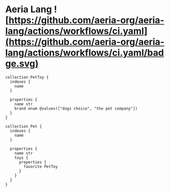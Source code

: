 # Aeria Lang ![https://github.com/aeria-org/aeria-lang/actions/workflows/ci.yaml](https://github.com/aeria-org/aeria-lang/actions/workflows/ci.yaml/badge.svg)

```
collection PetToy {
  indexes {
    name
  }

  properties {
    name str
    brand enum @values(["dogs choice", "the pet company"])
  }
}

collection Pet {
  indexes {
    name
  }

  properties {
    name str
    toys {
      properties {
        favorite PetToy
      }
    }
  }
}
```
